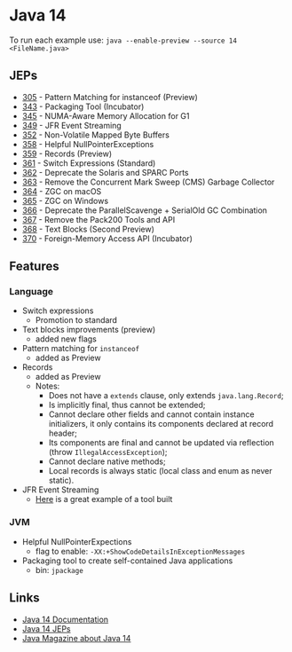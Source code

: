 # Java 14

To run each example use: `java --enable-preview --source 14 <FileName.java>`

## JEPs

* [305](https://openjdk.java.net/jeps/305) - Pattern Matching for instanceof (Preview)
* [343](https://openjdk.java.net/jeps/343) - Packaging Tool (Incubator)
* [345](https://openjdk.java.net/jeps/345) - NUMA-Aware Memory Allocation for G1
* [349](https://openjdk.java.net/jeps/349) - JFR Event Streaming
* [352](https://openjdk.java.net/jeps/352) - Non-Volatile Mapped Byte Buffers
* [358](https://openjdk.java.net/jeps/358) - Helpful NullPointerExceptions
* [359](https://openjdk.java.net/jeps/359) - Records (Preview)
* [361](https://openjdk.java.net/jeps/361) - Switch Expressions (Standard)
* [362](https://openjdk.java.net/jeps/362) - Deprecate the Solaris and SPARC Ports
* [363](https://openjdk.java.net/jeps/363) - Remove the Concurrent Mark Sweep (CMS) Garbage Collector
* [364](https://openjdk.java.net/jeps/364) - ZGC on macOS
* [365](https://openjdk.java.net/jeps/365) - ZGC on Windows
* [366](https://openjdk.java.net/jeps/366) - Deprecate the ParallelScavenge + SerialOld GC Combination
* [367](https://openjdk.java.net/jeps/367) - Remove the Pack200 Tools and API
* [368](https://openjdk.java.net/jeps/368) - Text Blocks (Second Preview)
* [370](https://openjdk.java.net/jeps/370) - Foreign-Memory Access API (Incubator)

## Features

### Language

* Switch expressions
  * Promotion to standard
* Text blocks improvements (preview)
  * added new flags
* Pattern matching for `instanceof`
  * added as Preview
* Records
  * added as Preview
  * Notes:
    * Does not have a `extends` clause, only extends `java.lang.Record`;
    * Is implicitly final, thus cannot be extended;
    * Cannot declare other fields and cannot contain instance initializers, it only contains its components declared at record header;
    * Its components are final and cannot be updated via reflection (throw `IllegalAccessException`);
    * Cannot declare native methods;
    * Local records is always static (local class and enum as never static).
* JFR Event Streaming
  * [Here](https://github.com/flight-recorder/health-report) is a great example of a tool built

### JVM

* Helpful NullPointerExpections
  * flag to enable: `-XX:+ShowCodeDetailsInExceptionMessages`
* Packaging tool to create self-contained Java applications
  * bin: `jpackage`

## Links

* [Java 14 Documentation](https://docs.oracle.com/en/java/javase/14/index.html)
* [Java 14 JEPs](https://openjdk.java.net/projects/jdk/14/)
* [Java Magazine about Java 14](https://blogs.oracle.com/javamagazine/java-14-arrives-with-a-host-of-new-features)
